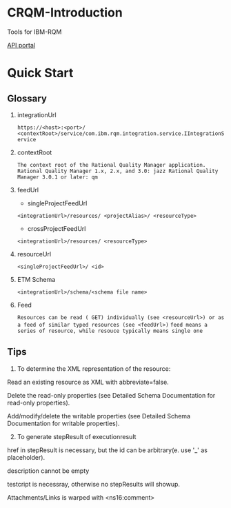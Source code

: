 # CRQM-Introduction
Tools for IBM-RQM

[API portal](https://jazz.net/wiki/bin/view/Main/RqmApi#feedUrl_for_interaction_with_a_f)


# Quick Start



## Glossary
1. integrationUrl
   
   `https://<host>:<port>/ <contextRoot>/service/com.ibm.rqm.integration.service.IIntegrationService`
2. contextRoot
   
   `
    The context root of the Rational Quality Manager application.
    Rational Quality Manager 1.x, 2.x, and 3.0: jazz
    Rational Quality Manager 3.0.1 or later: qm
   `
3. feedUrl
   - singleProjectFeedUrl

    `<integrationUrl>/resources/ <projectAlias>/ <resourceType>`

    - crossProjectFeedUrl

    `<integrationUrl>/resources/ <resourceType>`
4. resourceUrl
   
   `<singleProjectFeedUrl>/ <id>`
5. ETM Schema
   
   `<integrationUrl>/schema/<schema file name>`
6. Feed
   
   `Resources can be read ( GET) individually (see <resourceUrl>) or as a feed of similar typed resources (see <feedUrl>)`
   `feed means a series of resource, while resouce typically means single one`


## Tips
1. To determine the XML representation of the resource:

Read an existing resource as XML with abbreviate=false.

Delete the read-only properties (see Detailed Schema Documentation for read-only properties).

Add/modify/delete the writable properties (see Detailed Schema Documentation for writable properties).

2. To generate stepResult of executionresult

href in stepResult is necessary, but the id can be arbitrary(e. use '_' as placeholder).

description cannot be empty

testcript is necessray, otherwise no stepResults will showup.

Attachments/Links is warped with \<ns16:comment>
